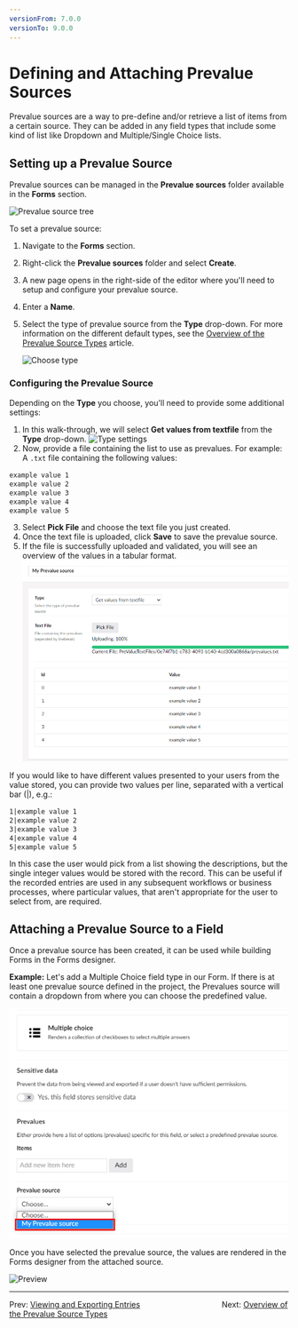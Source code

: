 ```yaml
---
versionFrom: 7.0.0
versionTo: 9.0.0
---
```


# Defining and Attaching Prevalue Sources

Prevalue sources are a way to pre-define and/or retrieve a list of items from a certain source. They can be added in any field types that include some kind of list like Dropdown and Multiple/Single Choice lists.

## Setting up a Prevalue Source

Prevalue sources can be managed in the **Prevalue sources** folder available in the **Forms** section.

![Prevalue source tree](images/prevaluesourcetree.png)

To set a prevalue source:

1. Navigate to the **Forms** section.
2. Right-click the **Prevalue sources** folder and select **Create**.
3. A new page opens in the right-side of the editor where you'll need to setup and configure your prevalue source.
4. Enter a **Name**.
5. Select the type of prevalue source from the **Type** drop-down. For more information on the different default types, see the [Overview of the Prevalue Source Types](Prevalue-source-types) article.

    ![Choose type](images/choosetype.png)

### Configuring the Prevalue Source

Depending on the **Type** you choose, you'll need to provide some additional settings:

1. In this walk-through, we will select **Get values from textfile** from the **Type** drop-down.
    ![Type settings](images/typesettings.png)
2. Now, provide a file containing the list to use as prevalues. For example: A `.txt` file containing the following values:

```
example value 1
example value 2
example value 3
example value 4
example value 5
```

3. Select **Pick File** and choose the text file you just created.
4. Once the text file is uploaded, click **Save** to save the prevalue source.
5. If the file is successfully uploaded and validated, you will see an overview of the values in a tabular format.
    ![Preview](images/preview.png)

If you would like to have different values presented to your users from the value stored, you can provide two values per line, separated with a vertical bar (|), e.g.:

```
1|example value 1
2|example value 2
3|example value 3
4|example value 4
5|example value 5
```

In this case the user would pick from a list showing the descriptions, but the single integer values would be stored with the record.  This can be useful if the recorded entries are used in any subsequent workflows or business processes, where particular values, that aren't appropriate for the user to select from, are required.

## Attaching a Prevalue Source to a Field

Once a prevalue source has been created, it can be used while building Forms in the Forms designer.

**Example:**
Let's add a Multiple Choice field type in our Form. If there is at least one prevalue source defined in the project, the Prevalues source will contain a dropdown from where you can choose the predefined value.

![Prevalue source](images/FieldPrevalueSource.png)

Once you have selected the prevalue source, the values are rendered in the Forms designer from the attached source.

![Preview](images/fieldpreview.png)

---

Prev: [Viewing and Exporting Entries](../Viewing-and-Exporting-Entries/index.md) &emsp; &emsp; &emsp; &emsp; &emsp; &emsp; &emsp; &emsp; Next: [Overview of the Prevalue Source Types](../Defining-and-Attaching-Prevaluesources/Prevalue-source-types/index.md)
